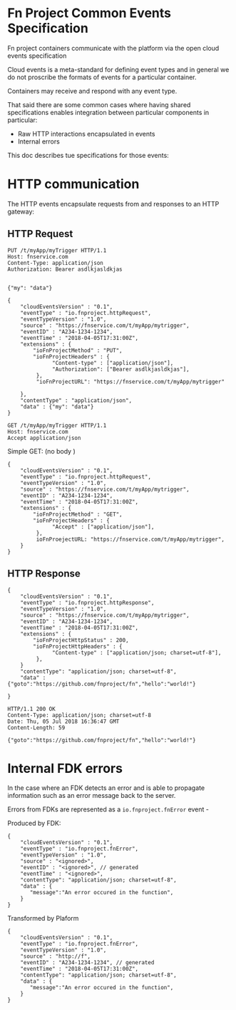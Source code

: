 # Fn Project Common Events Specification 

Fn project containers communicate with the platform via the open cloud events specification 

Cloud events is a meta-standard for defining event types and in general we do not proscribe the formats of events for a particular container. 

Containers may receive and respond with any event type. 

That said there are some common cases where having shared specifications enables integration between particular components in particular: 

* Raw HTTP interactions encapsulated in events 
* Internal errors 

This doc describes tue specifications for those events: 


# HTTP communication 

The HTTP events encapsulate requests from and responses to an  HTTP gateway: 

## HTTP Request 

```
PUT /t/myApp/myTrigger HTTP/1.1
Host: fnservice.com
Content-Type: application/json
Authorization: Bearer asdlkjasldkjas


{"my": "data"}
```

```
{
    "cloudEventsVersion" : "0.1",
    "eventType" : "io.fnproject.httpRequest",
    "eventTypeVersion" : "1.0",
    "source" : "https://fnservice.com/t/myApp/mytrigger",
    "eventID" : "A234-1234-1234",
    "eventTime" : "2018-04-05T17:31:00Z",
    "extensions" : {
        "ioFnProjectMethod" : "PUT",
        "ioFnProjectHeaders" : {
              "Content-type" : ["application/json"],
              "Authorization": ["Bearer asdlkjasldkjas"], 
         },
         "ioFnProjectURL": "https://fnservice.com/t/myApp/mytrigger"
         
    },
    "contentType" : "application/json",
    "data" : {"my": "data"}
}

```


```
GET /t/myApp/myTrigger HTTP/1.1
Host: fnservice.com
Accept application/json 
```

Simple GET: (no body )
```
{
    "cloudEventsVersion" : "0.1",
    "eventType" : "io.fnproject.httpRequest",
    "eventTypeVersion" : "1.0",
    "source" : "https://fnservice.com/t/myApp/mytrigger",
    "eventID" : "A234-1234-1234",
    "eventTime" : "2018-04-05T17:31:00Z",
    "extensions" : {
        "ioFnProjectMethod" : "GET",
        "ioFnProjectHeaders" : {
              "Accept" : ["application/json"],
         },
         ioFnProejectURL: "https://fnservice.com/t/myApp/mytrigger",   
    }
}
```


## HTTP Response 

```
{
    "cloudEventsVersion" : "0.1",
    "eventType" : "io.fnproject.httpResponse",
    "eventTypeVersion" : "1.0",
    "source" : "https://fnservice.com/t/myApp/mytrigger",
    "eventID" : "A234-1234-1234",
    "eventTime" : "2018-04-05T17:31:00Z",
    "extensions" : {
        "ioFnProjectHttpStatus" : 200,
        "ioFnProjectHttpHeaders" : {
              "Content-type" : ["application/json; charset=utf-8"],
         },
    }
    "contentType": "application/json; charset=utf-8",
    "data" : {"goto":"https://github.com/fnproject/fn","hello":"world!"}
   
}
```


```
HTTP/1.1 200 OK 
Content-Type: application/json; charset=utf-8
Date: Thu, 05 Jul 2018 16:36:47 GMT
Content-Length: 59

{"goto":"https://github.com/fnproject/fn","hello":"world!"}

```


# Internal FDK errors 
In the case where an FDK detects an error and is able to propagate information such as an error message back to the server. 


Errors from FDKs are represented as a `io.fnproject.fnError` event - 

Produced by FDK: 
```
{
    "cloudEventsVersion" : "0.1",
    "eventType" : "io.fnproject.fnError",
    "eventTypeVersion" : "1.0",
    "source" : "<ignored>",
    "eventID" : "<ignored>", // generated 
    "eventTime" : "<ignored>",
    "contentType": "application/json; charset=utf-8",
    "data" : {
       "message":"An error occured in the function",
    }
}
```

Transformed by Plaform 
```
{
    "cloudEventsVersion" : "0.1",
    "eventType" : "io.fnproject.fnError",
    "eventTypeVersion" : "1.0",
    "source" : "http://f",
    "eventID" : "A234-1234-1234", // generated 
    "eventTime" : "2018-04-05T17:31:00Z",
    "contentType": "application/json; charset=utf-8",
    "data" : {
       "message":"An error occured in the function",
    }
}
```

